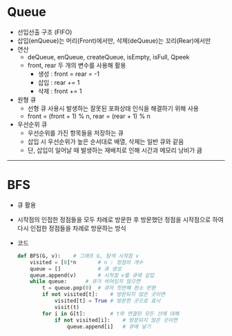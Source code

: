 # Queue

- 선입선출 구조 (FIFO)
- 삽입(enQueue)는 머리(Front)에서만, 삭제(deQueue)는 꼬리(Rear)에서만
- 연산
  - deQueue, enQueue, createQueue, isEmpty, isFull, Qpeek
  - front, rear 두 개의 변수를 사용해 활용
    - 생성 : front = rear = -1
    - 삽입 : rear += 1
    - 삭제 : front += 1
- 원형 큐
  - 선형 큐 사용시 발생하는 잘못된 포화상태 인식을 해결하기 위해 사용
  - front = (front + 1) % n, rear = (rear + 1) % n
- 우선순위 큐
  - 우선순위를 가진 항목들을 저장하는 큐
  - 삽입 시 우선순위가 높은 순서대로 배열, 삭제는 일반 큐와 같음
  - 단, 삽입이 일어날 때 발생하는 재배치로 인해 시간과 메모리 낭비가 큼

---

# BFS

- 큐 활용
- 시작점의 인접한 정점들을 모두 차례로 방문한 후 방문했던 정점을 시작점으로 하여 다시 인접한 정점들을 차례로 방문하는 방식

- 코드

  ```python
  def BFS(G, v):	# 그래프 G, 탐색 시작점 v
      visited = [0]*n		# n : 정점의 개수
      queue = []			# 큐 생성
      queue.append(v)		# 시작점 v를 큐에 삽입
      while queue:		# 큐가 비어있지 않으면
          t = queue.pop(0)	# 큐의 첫번째 원소 반환
          if not visited[t]:	# 방문되지 않은 곳이면
              visited[t] = True	# 방문한 곳으로 표시
              visit(t)
          for i in G[t]:		# t와 연결된 모든 선에 대해
              if not visited[i]:	# 방문되지 않은 곳이면
                  queue.append[i]	# 큐에 넣기
  ```

  
